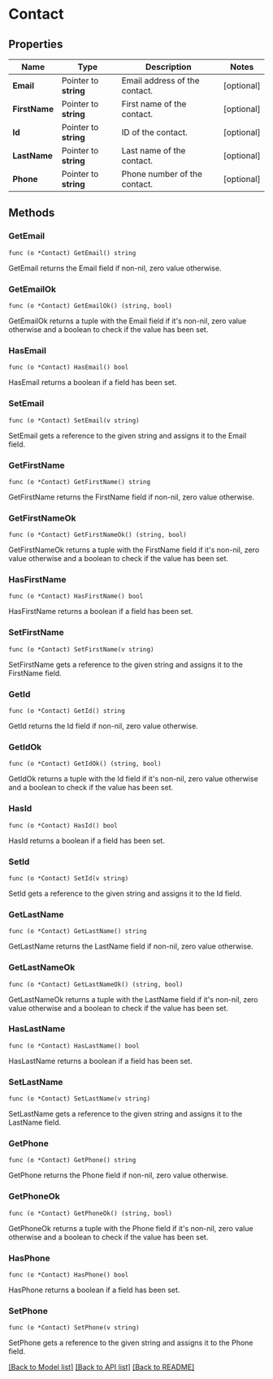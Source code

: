 # Contact

## Properties

Name | Type | Description | Notes
------------ | ------------- | ------------- | -------------
**Email** | Pointer to **string** | Email address of the contact. | [optional] 
**FirstName** | Pointer to **string** | First name of the contact. | [optional] 
**Id** | Pointer to **string** | ID of the contact. | [optional] 
**LastName** | Pointer to **string** | Last name of the contact. | [optional] 
**Phone** | Pointer to **string** | Phone number of the contact. | [optional] 

## Methods

### GetEmail

`func (o *Contact) GetEmail() string`

GetEmail returns the Email field if non-nil, zero value otherwise.

### GetEmailOk

`func (o *Contact) GetEmailOk() (string, bool)`

GetEmailOk returns a tuple with the Email field if it's non-nil, zero value otherwise
and a boolean to check if the value has been set.

### HasEmail

`func (o *Contact) HasEmail() bool`

HasEmail returns a boolean if a field has been set.

### SetEmail

`func (o *Contact) SetEmail(v string)`

SetEmail gets a reference to the given string and assigns it to the Email field.

### GetFirstName

`func (o *Contact) GetFirstName() string`

GetFirstName returns the FirstName field if non-nil, zero value otherwise.

### GetFirstNameOk

`func (o *Contact) GetFirstNameOk() (string, bool)`

GetFirstNameOk returns a tuple with the FirstName field if it's non-nil, zero value otherwise
and a boolean to check if the value has been set.

### HasFirstName

`func (o *Contact) HasFirstName() bool`

HasFirstName returns a boolean if a field has been set.

### SetFirstName

`func (o *Contact) SetFirstName(v string)`

SetFirstName gets a reference to the given string and assigns it to the FirstName field.

### GetId

`func (o *Contact) GetId() string`

GetId returns the Id field if non-nil, zero value otherwise.

### GetIdOk

`func (o *Contact) GetIdOk() (string, bool)`

GetIdOk returns a tuple with the Id field if it's non-nil, zero value otherwise
and a boolean to check if the value has been set.

### HasId

`func (o *Contact) HasId() bool`

HasId returns a boolean if a field has been set.

### SetId

`func (o *Contact) SetId(v string)`

SetId gets a reference to the given string and assigns it to the Id field.

### GetLastName

`func (o *Contact) GetLastName() string`

GetLastName returns the LastName field if non-nil, zero value otherwise.

### GetLastNameOk

`func (o *Contact) GetLastNameOk() (string, bool)`

GetLastNameOk returns a tuple with the LastName field if it's non-nil, zero value otherwise
and a boolean to check if the value has been set.

### HasLastName

`func (o *Contact) HasLastName() bool`

HasLastName returns a boolean if a field has been set.

### SetLastName

`func (o *Contact) SetLastName(v string)`

SetLastName gets a reference to the given string and assigns it to the LastName field.

### GetPhone

`func (o *Contact) GetPhone() string`

GetPhone returns the Phone field if non-nil, zero value otherwise.

### GetPhoneOk

`func (o *Contact) GetPhoneOk() (string, bool)`

GetPhoneOk returns a tuple with the Phone field if it's non-nil, zero value otherwise
and a boolean to check if the value has been set.

### HasPhone

`func (o *Contact) HasPhone() bool`

HasPhone returns a boolean if a field has been set.

### SetPhone

`func (o *Contact) SetPhone(v string)`

SetPhone gets a reference to the given string and assigns it to the Phone field.


[[Back to Model list]](../README.md#documentation-for-models) [[Back to API list]](../README.md#documentation-for-api-endpoints) [[Back to README]](../README.md)


